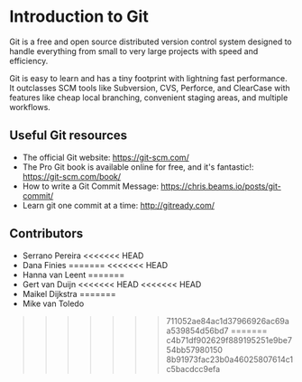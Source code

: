 # Introduction to Git

Git is a free and open source distributed version control system designed to
handle everything from small to very large projects with speed and efficiency.

Git is easy to learn and has a tiny footprint with lightning fast performance.
It outclasses SCM tools like Subversion, CVS, Perforce, and ClearCase with
features like cheap local branching, convenient staging areas, and multiple
workflows.


## Useful Git resources

* The official Git website: <https://git-scm.com/>
* The Pro Git book is available online for free, and it's fantastic!:
  <https://git-scm.com/book/>
* How to write a Git Commit Message: <https://chris.beams.io/posts/git-commit/>
* Learn git one commit at a time: <http://gitready.com/>

## Contributors

* Serrano Pereira
<<<<<<< HEAD
* Dana Finies
=======
<<<<<<< HEAD
* Hanna van Leent
=======
* Gert van Duijn
<<<<<<< HEAD
<<<<<<< HEAD
* Maikel Dijkstra
=======
* Mike van Toledo
>>>>>>> 711052ae84ac1d37966926ac69aa539854d56bd7
=======
>>>>>>> c4b71df902629f889195251e9be754bb57980150
>>>>>>> 8b91973fac23b0a46025807614c1c5bacdcc9efa
